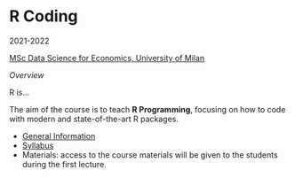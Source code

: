 
# R Coding

2021-2022

[MSc Data Science for Economics, University of
Milan](https://dse.cdl.unimi.it/en)

*Overview*

R is…

The aim of the course is to teach **R Programming**, focusing on how to
code with modern and state-of-the-art R packages.

-   [General
    Information](https://marcozanotti.github.io/rcoding-course/general-infos/rcod_description.html)  
-   [Syllabus](https://marcozanotti.github.io/rcoding-course/general-infos/rcod_syllabus.html)  
-   Materials: access to the course materials will be given to the
    students during the first lecture.
